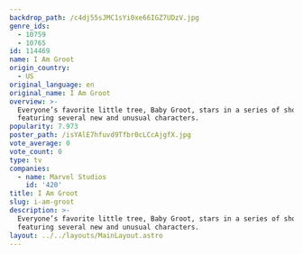 ```yaml
---
backdrop_path: /c4dj55sJMC1sYi0xe66IGZ7UDzV.jpg
genre_ids:
  - 10759
  - 10765
id: 114469
name: I Am Groot
origin_country:
  - US
original_language: en
original_name: I Am Groot
overview: >-
  Everyone’s favorite little tree, Baby Groot, stars in a series of shorts
  featuring several new and unusual characters.
popularity: 7.973
poster_path: /isYAlE7hfuvd9Tfbr0cLCcAjgfX.jpg
vote_average: 0
vote_count: 0
type: tv
companies:
  - name: Marvel Studios
    id: '420'
title: I Am Groot
slug: i-am-groot
description: >-
  Everyone’s favorite little tree, Baby Groot, stars in a series of shorts
  featuring several new and unusual characters.
layout: ../../layouts/MainLayout.astro
---
```



